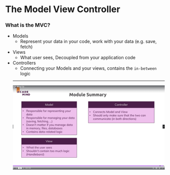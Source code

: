 # The Model View Controller

### What is the MVC?

- Models
  - Represent your data in your code, work with your data (e.g. save, fetch)
- Views
  - What user sees, Decoupled from your application code
- Controllers
  - Connecting your Models and your views, contains the `in-between` logic
  <hr>
  <img src="wrap-up.png" alt='wrap-up'>
